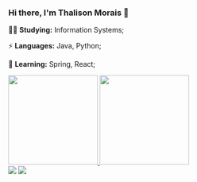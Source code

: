 ### Hi there, I'm Thalison Morais 👋

:man_student: **Studying:** Information Systems;

⚡ **Languages:** Java, Python;

🌱 **Learning:** Spring, React;

 <div>
  <a href="https://github.com/thalisonh">
  <img height="180em" src="https://github-readme-stats.vercel.app/api?username=thalisonh&show_icons=true&theme=dark&include_all_commits=true&count_private=true"/>
  <img height="180em" src="https://github-readme-stats.vercel.app/api/top-langs/?username=thalisonh&layout=compact&langs_count=9&theme=dark"/>
</div>
  
 <div> 
  <a href="https://instagram.com/thalisonhms" target="_blank"><img src="https://img.shields.io/badge/-Instagram-%23E4405F?style=for-the-badge&logo=instagram&logoColor=white" target="_blank"></a>
  <a href="https://www.linkedin.com/in/thalison-henrique-morais/" target="_blank"><img src="https://img.shields.io/badge/-LinkedIn-%230077B5?style=for-the-badge&logo=linkedin&logoColor=white" target="_blank"></a>

<!--
**Thalisonh/thalisonh** is a ✨ _special_ ✨ repository because its `README.md` (this file) appears on your GitHub profile.

Here are some ideas to get you started:

- 🔭 I’m currently working on ...
- 🌱 I’m currently learning ...
- 👯 I’m looking to collaborate on ...
- 🤔 I’m looking for help with ...
- 💬 Ask me about ...
- 📫 How to reach me: ...
- 😄 Pronouns: ...
- ⚡ Fun fact: ...
-->
